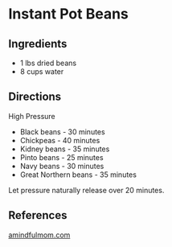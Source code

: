 # Instant Pot Beans
## Ingredients
* 1 lbs dried beans
* 8 cups water

## Directions
High Pressure
* Black beans - 30 minutes
* Chickpeas - 40 minutes
* Kidney beans - 35 minutes
* Pinto beans - 25 minutes
* Navy beans - 30 minutes
* Great Northern beans - 35 minutes

Let pressure naturally release over 20 minutes.

## References
[amindfulmom.com](https://amindfullmom.com/instant-pot-beans/)
